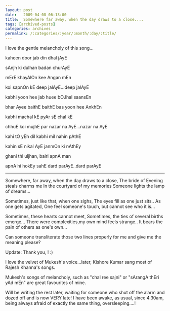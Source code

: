 ```yaml
---
layout: post
date:	2009-04-08 06:13:00
title:  Somewhere far away, when the day draws to a close....
tags: [archived-posts]
categories: archives
permalink: /:categories/:year/:month/:day/:title/
---
```

I love the gentle melancholy of this song...

<lj-embed id="42"/>


kaheen door jab din dhal jAyE

sAnjh ki dulhan badan churAyE

mErE khayAlOn kee Angan mEn

koi sapnOn kE deep jalAyE...deep jalAyE


kabhi yoon hee jab huee bOJhal saansEn

bhar Ayee baithE baithE bas yoon hee AnkhEn

kabhi machal kE pyAr sE chal kE

chhuE koi mujhE par nazar na AyE...nazar na AyE




kahi tO yEh dil kabhi mil nahin pAthE

kahin sE nikal AyE janmOn ki nAthEy

ghani thi uljhan, bairi apnA man

apnA hi hokEy sahE dard parAyE..dard parAyE


************

Somewhere, far away, when the day draws to a close,
The bride of Evening steals charms me
In the courtyard of my memories
Someone lights the lamp of dreams...

Sometimes, just like that, when one sighs,
The eyes fill as one just sits..
As one gets agitated, 
One feel someone's touch, but cannot see who it is...

Sometimes, these hearts cannot meet,
Sometimes, the ties of several births emerge...
There were complexities,my own mind feels strange..
It bears the pain of others as one's own...



Can someone transliterate those two lines properly for me and give me the meaning please? 

Update: Thank you, <lj user="inspirethoughts">! :)


I love the velvet of Mukesh's voice...later, Kishore Kumar sang most of Rajesh Khanna's songs.

Mukesh's songs of melancholy, such as "chal ree sajni" or "sArangA thEri yAd mEn" are great favourites of mine.


Will be writing the rest later, waiting for someone who shut off the alarm and dozed off and is now VERY late! I have been awake, as usual, since 4.30am, being always afraid of exactly the same thing, oversleeping....!
